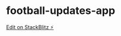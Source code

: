 # football-updates-app

[Edit on StackBlitz ⚡️](https://stackblitz.com/edit/stackblitz-starters-uzwlla)